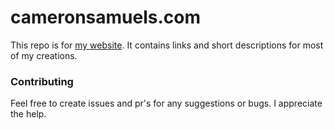 # cameronsamuels.com
This repo is for [my website](https://cameronsamuels.com). It contains links and short descriptions for most of my creations.

### Contributing
Feel free to create issues and pr's for any suggestions or bugs. I appreciate the help.

